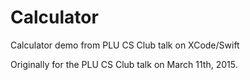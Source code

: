 # Calculator
Calculator demo from PLU CS Club talk on XCode/Swift

Originally for the PLU CS Club talk on March 11th, 2015.
